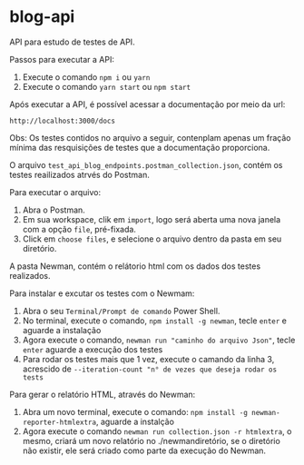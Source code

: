 # blog-api

API para estudo de testes de API.

Passos para executar a API:

1. Execute o comando `npm i` ou `yarn`
2. Execute o comando `yarn start` ou `npm start`

Após executar a API, é possível acessar a documentação por meio da url:

```
http://localhost:3000/docs
```

Obs: Os testes contidos no arquivo a seguir, contenplam apenas um fração mínima das resquisições de testes que a documentação proporciona.


O arquivo `test_api_blog_endpoints.postman_collection.json`, contém os testes reailizados atrvés do Postman.

Para executar o arquivo:

1. Abra o Postman.
2. Em sua workspace, clik em `import`, logo será aberta uma nova janela com a opção `file`, pré-fixada.
3. Click em `choose files`, e selecione o arquivo dentro da pasta em seu diretório. 

A pasta Newman, contém o relátorio html com os dados dos testes realizados.

Para instalar e excutar os testes com o Newmam:

1. Abra o seu `Terminal/Prompt de comando` Power Shell.
2. No terminal, execute o comando, `npm install -g newman`, tecle `enter` e aguarde a instalação
3. Agora execute o comando, ` newman run "caminho do arquivo Json" `, tecle `enter` aguarde a execução dos testes
4. Para rodar os testes mais que 1 vez, execute o camando da linha 3, acrescido de `--iteration-count "n° de vezes que deseja rodar os tests`

Para gerar o relatório HTML, através do Newman:

1. Abra um novo terminal, execute o comando: `npm install -g newman-reporter-htmlextra`, aguarde a instalção
2. Agora execute o comando `newman run collection.json -r htmlextra`, o mesmo, criará um novo relatório no ./newmandiretório, se o diretório não existir, ele será criado como parte da execução do Newman.


